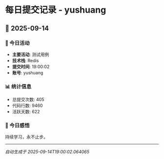 # 每日提交记录 - yushuang

## 📅 2025-09-14

### 🎯 今日活动
- **主要活动**: 测试用例
- **技术栈**: Redis
- **提交时间**: 19:00:02
- **账号**: yushuang

### 📊 统计信息
- 总提交次数: 405
- 代码行数: 9460
- 活跃天数: 622

### 💭 今日感悟
持续学习，永不止步。

---
*自动生成于 2025-09-14T19:00:02.064065*
